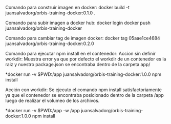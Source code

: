 Comando para construir imagen en docker:
docker build -t juansalvadorg/orbis-training-docker:0.1.0 .

Comando para subir imagen a docker hub:
docker login
docker push juansalvadorg/orbis-training-docker

Comando para cambiar tag de imagen docker:
docker tag 05aae1ce4684 juansalvadorg/orbis-training-docker:0.2.0

Comando para ejecutar npm install en el contenedor:
Accion sin definir workdir: Muestra error ya que por defecto el workdir de un contenedor es la raiz y nuestro package.json se encontraba dentro de la carpeta app/

*docker run -v $PWD:/app juansalvadorg/orbis-training-docker:1.0.0 npm install 

Acción con workdir: Se ejecuto el comando npm install satisfactoriamente ya que el contenedor se encontraba posicionado dentro de la carpeta /app luego de realizar el volumeo de los archivos.

*docker run -v $PWD:/app -w /app juansalvadorg/orbis-training-docker:1.0.0 npm install 
